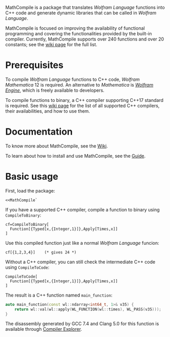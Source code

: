 MathCompile is a package that translates *Wolfram Language* functions into C++ code and generate dynamic libraries that can be called in *Wolfram Language*.

MathCompile is focused on improving the availability of functional programming and covering the functionalities provided by the built-in compiler. Currently, MathCompile supports over 240 functions and over 20 constants; see the [wiki page](https://github.com/njpipeorgan/MathCompile/wiki/Compilable-Functions) for the full list. 

# Prerequisites

To compile *Wolfram Language* functions to C++ code, *Wolfram Mathematica* 12 is required. An alternative to *Mathematica* is [*Wolfram Engine*](https://www.wolfram.com/engine/), which is freely available to developers.

To compile functions to binary, a C++ compiler supporting C++17 standard is required. See this [wiki page](https://github.com/njpipeorgan/MathCompile/wiki/Prerequisites-for-C-Compiler) for the list of all supported C++ compilers, their availabilities, and how to use them. 

# Documentation

To know more about MathCompile, see the [Wiki](https://github.com/njpipeorgan/MathCompile/wiki).

To learn about how to install and use MathCompile, see the [Guide](https://github.com/njpipeorgan/MathCompile/wiki/Guide).

# Basic usage

First, load the package:
```
<<MathCompile`
```
If you have a supported C++ compiler, compile a function to binary using `CompileToBinary`:
```
cf=CompileToBinary[
  Function[{Typed[x,{Integer,1}]},Apply[Times,x]]
]
```
Use this compiled function just like a normal *Wolfram Language* funcion:
```
cf[{1,2,3,4}]    (* gives 24 *)
```

Without a C++ compiler, you can still check the intermediate C++ code using `CompileToCode`:
```
CompileToCode[
  Function[{Typed[x,{Integer,1}]},Apply[Times,x]]
]
```
The result is a C++ function named `main_function`:
```c++
auto main_function(const wl::ndarray<int64_t, 1>& v35) {
    return wl::val(wl::apply(WL_FUNCTION(wl::times), WL_PASS(v35)));
}
```
The disassembly generated by GCC 7.4 and Clang 5.0 for this function is available through [Compiler Explorer](https://godbolt.org/z/tElm9M).

